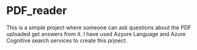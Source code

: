 # PDF_reader
This is a simple project where someone can ask questions about the PDF uploaded get answers from it. 
I have used Azyure Language and Azure Cognitive search services to create this prjoect.
